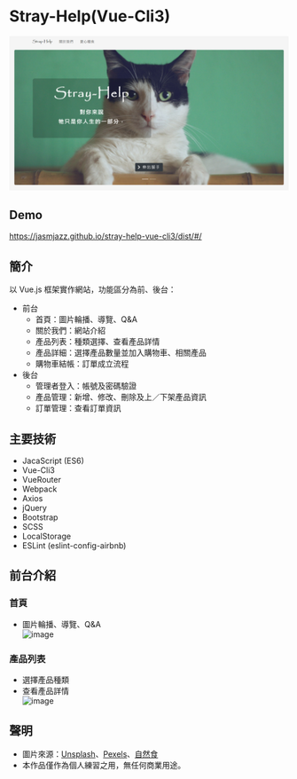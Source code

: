 # Stray-Help(Vue-Cli3)

![image](https://github.com/jasmjazz/stray-help-vue-cli3/blob/master/src/assets/demo/home.png)

## Demo

https://jasmjazz.github.io/stray-help-vue-cli3/dist/#/


## 簡介

以 Vue.js 框架實作網站，功能區分為前、後台：  
* 前台  
  *   首頁：圖片輪播、導覽、Q&A  
  *   關於我們：網站介紹  
  *   產品列表：種類選擇、查看產品詳情  
  *   產品詳細：選擇產品數量並加入購物車、相關產品  
  *   購物車結帳：訂單成立流程  
* 後台  
  *   管理者登入：帳號及密碼驗證  
  *   產品管理：新增、修改、刪除及上／下架產品資訊  
  *   訂單管理：查看訂單資訊


## 主要技術
*  JacaScript (ES6)
*  Vue-Cli3
*  VueRouter
*  Webpack
*  Axios
*  jQuery
*  Bootstrap
*  SCSS
*  LocalStorage
*  ESLint (eslint-config-airbnb)

## 前台介紹  
### 首頁  
*  圖片輪播、導覽、Q&A  
![image](https://github.com/jasmjazz/stray-help-vue-cli3/blob/master/src/assets/demo/home.gif)

### 產品列表  
*  選擇產品種類  
*  查看產品詳情  
![image](https://github.com/jasmjazz/stray-help-vue-cli3/blob/master/src/assets/demo/products.gif)


## 聲明
*  圖片來源：[Unsplash](https://unsplash.com/)、[Pexels](https://www.pexels.com/zh-tw/)、[自然食](https://www.natural10.com.tw/)
*  本作品僅作為個人練習之用，無任何商業用途。


